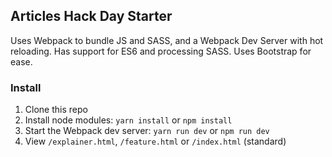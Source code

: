 ## Articles Hack Day Starter

Uses Webpack to bundle JS and SASS, and a Webpack Dev Server with hot reloading. Has support for ES6 and processing SASS. Uses Bootstrap for ease.

### Install

1. Clone this repo
2. Install node modules: `yarn install` or `npm install`
3. Start the Webpack dev server: `yarn run dev` or `npm run dev`
4. View `/explainer.html`, `/feature.html` or `/index.html` (standard)